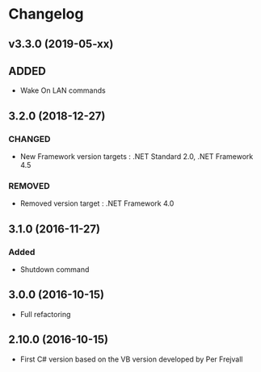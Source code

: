 # Changelog

## v3.3.0 (2019-05-xx)

## ADDED 

- Wake On LAN commands

## 3.2.0 (2018-12-27)

### CHANGED

- New Framework version targets : .NET Standard 2.0, .NET Framework 4.5

### REMOVED

- Removed version target : .NET Framework 4.0

## 3.1.0 (2016-11-27)

### Added

- Shutdown command

## 3.0.0 (2016-10-15)

- Full refactoring

## 2.10.0 (2016-10-15)

- First C# version based on the VB version developed by Per Frejvall